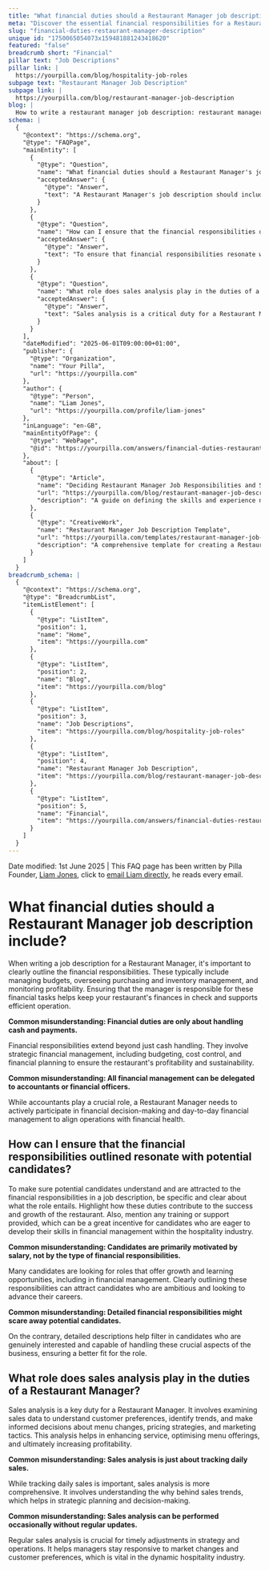 ```yaml
---
title: "What financial duties should a Restaurant Manager job description include?"
meta: "Discover the essential financial responsibilities for a Restaurant Manager, including budget management, profitability monitoring, and strategic financial planning."
slug: "financial-duties-restaurant-manager-description"
unique id: "1750065054073x159481881243418620"
featured: "false"
breadcrumb short: "Financial"
pillar text: "Job Descriptions"
pillar link: |
  https://yourpilla.com/blog/hospitality-job-roles
subpage text: "Restaurant Manager Job Description"
subpage link: |
  https://yourpilla.com/blog/restaurant-manager-job-description
blog: |
  How to write a restaurant manager job description: restaurant manager job description template included.
schema: |
  {
    "@context": "https://schema.org",
    "@type": "FAQPage",
    "mainEntity": [
      {
        "@type": "Question",
        "name": "What financial duties should a Restaurant Manager's job description include?",
        "acceptedAnswer": {
          "@type": "Answer",
          "text": "A Restaurant Manager's job description should include key financial responsibilities such as managing budgets, overseeing purchasing and inventory management, and monitoring profitability. These responsibilities ensure the financial health and efficient operation of the restaurant. Restaurant Managers should actively participate in financial decision-making and day-to-day financial management beyond just handling cash."
        }
      },
      {
        "@type": "Question",
        "name": "How can I ensure that the financial responsibilities outlined resonate with potential candidates?",
        "acceptedAnswer": {
          "@type": "Answer",
          "text": "To ensure that financial responsibilities resonate with potential candidates, specify what the role entails and how these duties contribute to the restaurant's success and growth. Highlight any training or support provided, appealing to candidates eager to develop their skills in financial management within the hospitality industry."
        }
      },
      {
        "@type": "Question",
        "name": "What role does sales analysis play in the duties of a Restaurant Manager?",
        "acceptedAnswer": {
          "@type": "Answer",
          "text": "Sales analysis is a critical duty for a Restaurant Manager, involving the examination of sales data to understand customer preferences, identify trends, and inform decisions about menu changes, pricing strategies, and marketing tactics. This analysis supports enhanced service, optimized menu offerings, and increased profitability, requiring regular updates to respond to market changes effectively."
        }
      }
    ],
    "dateModified": "2025-06-01T09:00:00+01:00",
    "publisher": {
      "@type": "Organization",
      "name": "Your Pilla",
      "url": "https://yourpilla.com"
    },
    "author": {
      "@type": "Person",
      "name": "Liam Jones",
      "url": "https://yourpilla.com/profile/liam-jones"
    },
    "inLanguage": "en-GB",
    "mainEntityOfPage": {
      "@type": "WebPage",
      "@id": "https://yourpilla.com/answers/financial-duties-restaurant-manager-description"
    },
    "about": [
      {
        "@type": "Article",
        "name": "Deciding Restaurant Manager Job Responsibilities and Skills",
        "url": "https://yourpilla.com/blog/restaurant-manager-job-description",
        "description": "A guide on defining the skills and experience needed for a Restaurant Manager, including financial responsibilities."
      },
      {
        "@type": "CreativeWork",
        "name": "Restaurant Manager Job Description Template",
        "url": "https://yourpilla.com/templates/restaurant-manager-job-description",
        "description": "A comprehensive template for creating a Restaurant Manager job description, emphasising financial duties and other skills."
      }
    ]
  }
breadcrumb_schema: |
  {
    "@context": "https://schema.org",
    "@type": "BreadcrumbList",
    "itemListElement": [
      {
        "@type": "ListItem",
        "position": 1,
        "name": "Home",
        "item": "https://yourpilla.com"
      },
      {
        "@type": "ListItem",
        "position": 2,
        "name": "Blog",
        "item": "https://yourpilla.com/blog"
      },
      {
        "@type": "ListItem",
        "position": 3,
        "name": "Job Descriptions",
        "item": "https://yourpilla.com/blog/hospitality-job-roles"
      },
      {
        "@type": "ListItem",
        "position": 4,
        "name": "Restaurant Manager Job Description",
        "item": "https://yourpilla.com/blog/restaurant-manager-job-description"
      },
      {
        "@type": "ListItem",
        "position": 5,
        "name": "Financial",
        "item": "https://yourpilla.com/answers/financial-duties-restaurant-manager-description"
      }
    ]
  }
---
```


Date modified: 1st June 2025 | This FAQ page has been written by Pilla Founder, [Liam Jones](https://yourpilla.com/profile/liam-jones), click to [email Liam directly](https://mailto:liam@yourpilla.com), he reads every email.

# What financial duties should a Restaurant Manager job description include?

When writing a job description for a Restaurant Manager, it's important to clearly outline the financial responsibilities. These typically include managing budgets, overseeing purchasing and inventory management, and monitoring profitability. Ensuring that the manager is responsible for these financial tasks helps keep your restaurant's finances in check and supports efficient operation.

**Common misunderstanding: Financial duties are only about handling cash and payments.**

Financial responsibilities extend beyond just cash handling. They involve strategic financial management, including budgeting, cost control, and financial planning to ensure the restaurant's profitability and sustainability.

**Common misunderstanding: All financial management can be delegated to accountants or financial officers.**

While accountants play a crucial role, a Restaurant Manager needs to actively participate in financial decision-making and day-to-day financial management to align operations with financial health.

## How can I ensure that the financial responsibilities outlined resonate with potential candidates?

To make sure potential candidates understand and are attracted to the financial responsibilities in a job description, be specific and clear about what the role entails. Highlight how these duties contribute to the success and growth of the restaurant. Also, mention any training or support provided, which can be a great incentive for candidates who are eager to develop their skills in financial management within the hospitality industry.

**Common misunderstanding: Candidates are primarily motivated by salary, not by the type of financial responsibilities.**

Many candidates are looking for roles that offer growth and learning opportunities, including in financial management. Clearly outlining these responsibilities can attract candidates who are ambitious and looking to advance their careers.

**Common misunderstanding: Detailed financial responsibilities might scare away potential candidates.**

On the contrary, detailed descriptions help filter in candidates who are genuinely interested and capable of handling these crucial aspects of the business, ensuring a better fit for the role.

## What role does sales analysis play in the duties of a Restaurant Manager?

Sales analysis is a key duty for a Restaurant Manager. It involves examining sales data to understand customer preferences, identify trends, and make informed decisions about menu changes, pricing strategies, and marketing tactics. This analysis helps in enhancing service, optimising menu offerings, and ultimately increasing profitability.

**Common misunderstanding: Sales analysis is just about tracking daily sales.**

While tracking daily sales is important, sales analysis is more comprehensive. It involves understanding the why behind sales trends, which helps in strategic planning and decision-making.

**Common misunderstanding: Sales analysis can be performed occasionally without regular updates.**

Regular sales analysis is crucial for timely adjustments in strategy and operations. It helps managers stay responsive to market changes and customer preferences, which is vital in the dynamic hospitality industry.
